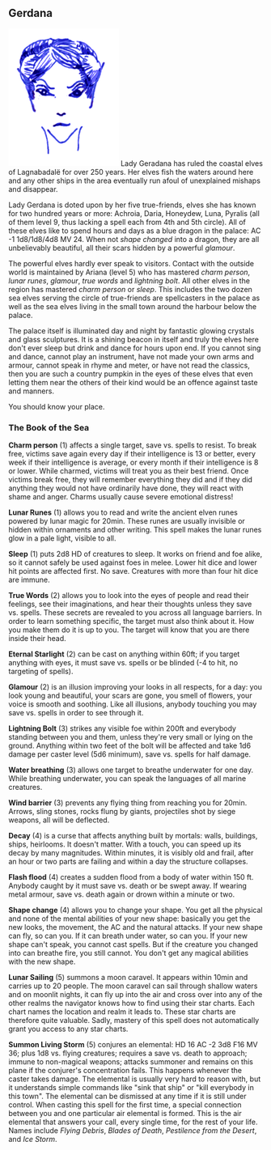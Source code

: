 ## Gerdana

![Gerdana](Gerdana.png) Lady Geradana has ruled the coastal elves of
Lagnabadalë for over 250 years. Her elves fish the waters around here
and any other ships in the area eventually run afoul of unexplained
mishaps and disappear.

Lady Gerdana is doted upon by her five true-friends, elves she has
known for two hundred years or more: Achroia, Daria, Honeydew, Luna,
Pyralis (all of them level 9, thus lacking a spell each from 4th and
5th circle). All of these elves like to spend hours and days as a blue
dragon in the palace: AC -1 1d8/1d8/4d8 MV 24. When not *shape
changed* into a dragon, they are all unbelievably beautiful, all their
scars hidden by a powerful *glamour*.

The powerful elves hardly ever speak to visitors. Contact with the
outside world is maintained by Ariana (level 5) who has mastered
*charm person*, *lunar runes*, *glamour*, *true words* and *lightning
bolt*. All other elves in the region has mastered *charm person* or
*sleep*. This includes the two dozen sea elves serving the circle of
true-friends are spellcasters in the palace as well as the sea elves
living in the small town around the harbour below the palace.

The palace itself is illuminated day and night by fantastic glowing
crystals and glass sculptures. It is a shining beacon in itself and
truly the elves here don't ever sleep but drink and dance for hours
upon end. If you cannot sing and dance, cannot play an instrument,
have not made your own arms and armour, cannot speak in rhyme and
meter, or have not read the classics, then you are such a country
pumpkin in the eyes of these elves that even letting them near the
others of their kind would be an offence against taste and manners.

You should know your place.

### The Book of the Sea

**Charm person** (1) affects a single target, save vs. spells to
resist. To break free, victims save again every day if their
intelligence is 13 or better, every week if their intelligence is
average, or every month if their intelligence is 8 or lower. While
charmed, victims will treat you as their best friend. Once victims
break free, they will remember everything they did and if they did
anything they would not have ordinarily have done, they will react
with shame and anger. Charms usually cause severe emotional distress!

**Lunar Runes** (1) allows you to read and write the ancient elven
runes powered by lunar magic for 20min. These runes are usually
invisible or hidden within ornaments and other writing. This spell
makes the lunar runes glow in a pale light, visible to all.

**Sleep** (1) puts 2d8 HD of creatures to sleep. It works on friend
and foe alike, so it cannot safely be used against foes in melee.
Lower hit dice and lower hit points are affected first. No save.
Creatures with more than four hit dice are immune.

**True Words** (2) allows you to look into the eyes of people and read
their feelings, see their imaginations, and hear their thoughts unless
they save vs. spells. These secrets are revealed to you across all
language barriers. In order to learn something specific, the target
must also think about it. How you make them do it is up to you. The
target will know that you are there inside their head.

**Eternal Starlight** (2) can be cast on anything within 60ft; if you
target anything with eyes, it must save vs. spells or be blinded (-4
to hit, no targeting of spells).

**Glamour** (2) is an illusion improving your looks in all respects,
for a day: you look young and beautiful, your scars are gone, you
smell of flowers, your voice is smooth and soothing. Like all
illusions, anybody touching you may save vs. spells in order to see
through it.

**Lightning Bolt** (3) strikes any visible foe within 200ft and
everybody standing between you and them, unless they're very small or
lying on the ground. Anything within two feet of the bolt will be
affected and take 1d6 damage per caster level (5d6 minimum), save
vs. spells for half damage.

**Water breathing** (3) allows one target to breathe underwater for
one day. While breathing underwater, you can speak the languages of
all marine creatures.

**Wind barrier** (3) prevents any flying thing from reaching you for
20min. Arrows, sling stones, rocks flung by giants, projectiles shot
by siege weapons, all will be deflected.

**Decay** (4) is a curse that affects anything built by mortals:
walls, buildings, ships, heirlooms. It doesn't matter. With a touch,
you can speed up its decay by many magnitudes. Within minutes, it is
visibly old and frail, after an hour or two parts are failing and
within a day the structure collapses.

**Flash flood** (4) creates a sudden flood from a body of water within
150 ft. Anybody caught by it must save vs. death or be swept away. If
wearing metal armour, save vs. death again or drown within a minute or
two.

**Shape change** (4) allows you to change your shape. You get all the
physical and none of the mental abilities of your new shape: basically
you get the new looks, the movement, the AC and the natural attacks.
If your new shape can fly, so can you. If it can breath under water,
so can you. If your new shape can't speak, you cannot cast spells. But
if the creature you changed into can breathe fire, you still cannot.
You don't get any magical abilities with the new shape.

**Lunar Sailing** (5) summons a moon caravel. It appears within 10min
and carries up to 20 people. The moon caravel can sail through shallow
waters and on moonlit nights, it can fly up into the air and cross
over into any of the other realms the navigator knows how to find
using their star charts. Each chart names the location and realm it
leads to. These star charts are therefore quite valuable. Sadly,
mastery of this spell does not automatically grant you access to any
star charts.

**Summon Living Storm** (5) conjures an elemental: HD 16 AC -2 3d8 F16
MV 36; plus 1d8 vs. flying creatures; requires a save vs. death to
approach; immune to non-magical weapons; attacks summoner and remains
on this plane if the conjurer's concentration fails. This happens
whenever the caster takes damage. The elemental is usually very hard
to reason with, but it understands simple commands like "sink that
ship" or "kill everybody in this town". The elemental can be dismissed
at any time if it is still under control. When casting this spell for
the first time, a special connection between you and one particular
air elemental is formed. This is the air elemental that answers your
call, every single time, for the rest of your life. Names include
*Flying Debris*, *Blades of Death*, *Pestilence from the Desert*, and
*Ice Storm*.

